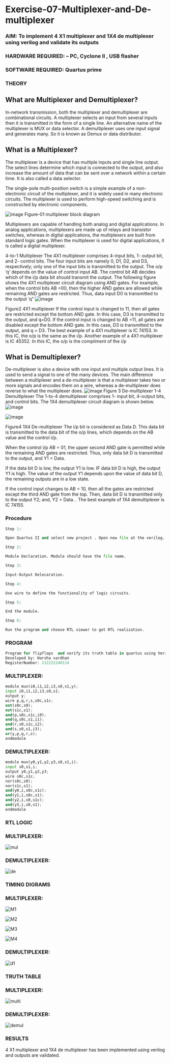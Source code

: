 # Exercise-07-Multiplexer-and-De-multiplexer
### AIM: To implement 4 X1 multiplexer and 1X4 de multiplexer using verilog and validate its outputs
### HARDWARE REQUIRED:  – PC, Cyclone II , USB flasher
### SOFTWARE REQUIRED:   Quartus prime
### THEORY 

## What are Multiplexer and Demultiplexer?
In-network transmission, both the multiplexer and demultiplexer are combinational circuits. A multiplexer selects an input from several inputs then it is transmitted in the form of a single line. An alternative name of the multiplexer is MUX or data selector. A demultiplexer uses one input signal and generates many. So it is known as Demux or data distributor.

## What is a Multiplexer?
The multiplexer is a device that has multiple inputs and single line output. The select lines determine which input is connected to the output, and also increase the amount of data that can be sent over a network within a certain time. It is also called a data selector.

The single-pole multi-position switch is a simple example of a non-electronic circuit of the multiplexer, and it is widely used in many electronic circuits. The multiplexer is used to perform high-speed switching and is constructed by electronic components.

![image](https://user-images.githubusercontent.com/36288975/170912485-73c395c7-23c0-4e78-a53d-a2f0d07d9662.png)
          Figure-01 multiplexer block diagram 

Multiplexers are capable of handling both analog and digital applications. In analog applications, multiplexers are made up of relays and transistor switches, whereas in digital applications, the multiplexers are built from standard logic gates. When the multiplexer is used for digital applications, it is called a digital multiplexer.

4-to-1 Multiplexer
The 4X1 multiplexer comprises 4-input bits, 1- output bit, and 2- control bits. The four input bits are namely 0, D1, D2, and D3, respectively; only one of the input bits is transmitted to the output. The o/p ‘q’ depends on the value of control input AB. The control bit AB decides which of the i/p data bit should transmit the output. The following figure shows the 4X1 multiplexer circuit diagram using AND gates. For example, when the control bits AB =00, then the higher AND gates are allowed while remaining AND gates are restricted. Thus, data input D0 is transmitted to the output ‘q”
![image](https://user-images.githubusercontent.com/36288975/170912568-3598c60a-5035-41f3-b0c4-ccedba13aca5.png)


Figure2 4X1 multiplexer 
If the control input is changed to 11, then all gates are restricted except the bottom AND gate. In this case, D3 is transmitted to the output, and q=D0. If the control input is changed to AB =11, all gates are disabled except the bottom AND gate. In this case, D3 is transmitted to the output, and q = D3. The best example of a 4X1 multiplexer is IC 74153. In this IC, the o/p is the same as the i/p. Another example of a 4X1 multiplexer is IC 45352. In this IC, the o/p is the compliment of the i/p


## What is Demultiplexer?
De-multiplexer is also a device with one input and multiple output lines. It is used to send a signal to one of the many devices. The main difference between a multiplexer and a de-multiplexer is that a multiplexer takes two or more signals and encodes them on a wire, whereas a de-multiplexer does reverse to what the multiplexer does.
![image](https://user-images.githubusercontent.com/36288975/170912606-a30e4b74-1726-4430-b245-2c3c3d9c232d.png)
Figure 3 De-multiplexer 
1-4 Demultiplexer
The 1-to-4 demultiplexer comprises 1- input bit, 4-output bits, and control bits. The 1X4 demultiplexer circuit diagram is shown below.![image](https://user-images.githubusercontent.com/36288975/170912683-00fb746a-1d45-4023-91d1-3a70b841073c.png)

![image](https://user-images.githubusercontent.com/36288975/170912741-7cbd52af-7e0d-4be3-b5c6-6fb9c4eca7c9.png)

Figure4 1X4 De-multiplexer 
The i/p bit is considered as Data D. This data bit is transmitted to the data bit of the o/p lines, which depends on the AB value and the control i/p.

When the control i/p AB = 01, the upper second AND gate is permitted while the remaining AND gates are restricted. Thus, only data bit D is transmitted to the output, and Y1 = Data.

If the data bit D is low, the output Y1 is low. IF data bit D is high, the output Y1 is high. The value of the output Y1 depends upon the value of data bit D, the remaining outputs are in a low state.

If the control input changes to AB = 10, then all the gates are restricted except the third AND gate from the top. Then, data bit D is transmitted only to the output Y2; and, Y2 = Data. . The best example of 1X4 demultiplexer is IC 74155.

 
 
### Procedure
```python
Step 1:

Open Quartus II and select new project . Open new file at the verilog.

Step 2:

Module Declaration. Module should have the file name.

Step 3:

Input-Output Delecaration.

Step 4:

Use wire to define the functionality of logic circuits.

Step 5:

End the module.

Step 6:

Run the program and choose RTL viewer to get RTL realization.
```



### PROGRAM 
```python
Program for flipflops  and verify its truth table in quartus using Verilog programming.
Developed by: Harsha vardhan
RegisterNumber: 212222240114  
```
### MULTIPLEXER:
```python
module mux(i0,i1,i2,i3,s0,s1,y);
input i0,i1,i2,i3,s0,s1;
output y;
wire p,q,r,s,s0c,s1c;
not(s0c,s0);
not(s1c,s1);
and(p,s0c,s1c,i0);
and(q,s0c,s1,i1);
and(r,s0,s1c,i2);
and(s,s0,s1,i3);
or(y,p,q,r,s);
endmodule
```

### DEMULTIPLEXER:
```python
module mux(y0,y1,y2,y3,s0,s1,i);
input s0,s1,i;
output y0,y1,y2,y3;
wire s0c,s1c;
nor(s0c,s0);
nor(s1c,s1);
and(y0,i,s0c,s1c);
and(y1,i,s0c,s1);
and(y2,i,s0,s1c);
and(y3,i,s0,s1);
endmodule
```

### RTL LOGIC  
### MULTIPLEXER:

![mul](https://github.com/Harshavardhan779/Exercise-07-Multiplexer-and-De-multiplexer/assets/118707175/7cccbf37-86ef-4134-a58c-3b30a7ddb9cf)
### DEMULTIPLEXER:

![de](https://github.com/Harshavardhan779/Exercise-07-Multiplexer-and-De-multiplexer/assets/118707175/85ccda0c-3fe1-4c95-ba71-c23525cdb4c9)



### TIMING DIGRAMS  
### MULTIPLEXER:

![M1](https://github.com/Harshavardhan779/Exercise-07-Multiplexer-and-De-multiplexer/assets/118707175/8cbbbb1e-09ec-458b-aea0-7c0d46685ef8)


![M2](https://github.com/Harshavardhan779/Exercise-07-Multiplexer-and-De-multiplexer/assets/118707175/7ea3d133-0b23-4edd-866a-4102f09663be)


![M3](https://github.com/Harshavardhan779/Exercise-07-Multiplexer-and-De-multiplexer/assets/118707175/0c24df08-407d-4954-a6ea-a2ab8b61ca43)


![M4](https://github.com/Harshavardhan779/Exercise-07-Multiplexer-and-De-multiplexer/assets/118707175/c62b9e5f-46fc-4104-8388-157ff8adfaf0)

### DEMULTIPLEXER:

![d1](https://github.com/Harshavardhan779/Exercise-07-Multiplexer-and-De-multiplexer/assets/118707175/9560f075-752e-4e79-9bce-b6c133d6cdf4)



### TRUTH TABLE 
### MULTIPLEXER: 

![multi](https://github.com/Harshavardhan779/Exercise-07-Multiplexer-and-De-multiplexer/assets/118707175/6d27739b-04d7-4844-9bdd-0adc4d1f5c00)


### DEMULTIPLEXER: 

![demul](https://github.com/Harshavardhan779/Exercise-07-Multiplexer-and-De-multiplexer/assets/118707175/26cb036f-3faa-422f-8b19-e257754de99f)


### RESULTS 
4 X1 multiplexer and 1X4 de multiplexer has been implemented using verilog and outputs are validated.



